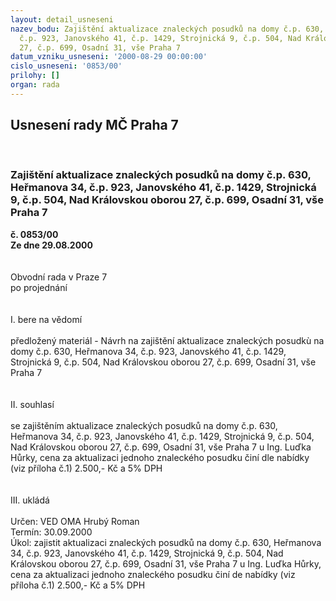 ```yaml
---
layout: detail_usneseni
nazev_bodu: Zajištění aktualizace znaleckých posudků na domy č.p. 630, Heřmanova 34,
  č.p. 923, Janovského 41, č.p. 1429, Strojnická 9, č.p. 504, Nad Královskou oborou
  27, č.p. 699, Osadní 31, vše Praha 7
datum_vzniku_usneseni: '2000-08-29 00:00:00'
cislo_usneseni: '0853/00'
prilohy: []
organ: rada
---
```

<div id="ucUsn_pList" class="usn">
	<span><h2>Usnesení rady MČ Praha 7 </h2>
<br></span><div class="standBody">
<span><h3>Zajištění aktualizace znaleckých posudků na domy č.p. 630, Heřmanova 34, č.p. 923, Janovského 41, č.p. 1429, Strojnická 9, č.p. 504, Nad Královskou oborou 27, č.p. 699, Osadní 31, vše Praha 7</h3></span><div class="center">
		<strong>č. 0853/00</strong><br>
	</div>
<div class="center">
		<strong>Ze dne 29.08.2000</strong><br><br>
	</div>     <br>Obvodní rada v Praze 7<br>po projednání<br><br><br>I.	bere na vědomí<br><br> předložený materiál - Návrh na zajištění aktualizace znaleckých posudkù na domy č.p. 630, Heřmanova 34, č.p. 923, Janovského 41, č.p. 1429, Strojnická 9, č.p. 504, Nad Královskou oborou 27, č.p. 699, Osadní 31, vše Praha 7<br><br><br>II.	souhlasí <br><br>se zajištěním  aktualizace znaleckých posudků na domy č.p. 630, Heřmanova 34, č.p. 923, Janovského 41, č.p. 1429, Strojnická 9, č.p. 504, Nad Královskou oborou 27, č.p. 699, Osadní 31, vše Praha 7 u Ing. Luďka Hůrky, cena za aktualizaci jednoho znaleckého posudku činí dle nabídky (viz příloha č.1)  2.500,- Kč a 5% DPH<br><br><br>III.	ukládá <br><br> Určen:	     	VED OMA Hrubý Roman<br>Termín: 30.09.2000<br>Úkol:	zajistit  aktualizaci znaleckých posudků na domy č.p. 630, Heřmanova 34, č.p. 923, Janovského 41, č.p. 1429, Strojnická 9, č.p. 504, Nad Královskou oborou 27, č.p. 699, Osadní 31, vše Praha 7 u Ing. Luďka Hůrky, cena za aktualizaci jednoho znaleckého posudku činí de nabídky (viz příloha č.1)  2.500,- Kč a 5% DPH<br> <br>
</div>
</div>